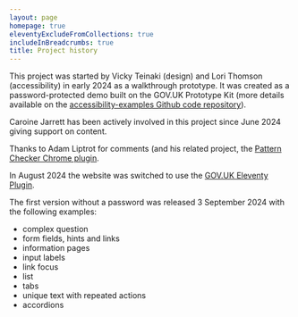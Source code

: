 ```yaml
---
layout: page
homepage: true
eleventyExcludeFromCollections: true
includeInBreadcrumbs: true
title: Project history
---
```



This project was started by Vicky Teinaki (design) and Lori Thomson (accessibility) in early 2024 as a walkthrough prototype. It was created as a password-protected demo built on the GOV.UK Prototype Kit (more details available on the [accessibility-examples Github code repository](https://github.com/vickytnz/accessibility-examples)).

Caroine Jarrett has been actively involved in this project since June 2024 giving support on content.

Thanks to Adam Liptrot for comments (and his related project, the [Pattern Checker Chrome plugin](https://liptrot.org/pattern-checker/).

In August 2024 the website was switched to use the [GOV.UK Eleventy Plugin](https://x-govuk.github.io/govuk-eleventy-plugin/get-started/).

The first version without a password was released 3 September 2024 with the following examples:

- complex question
- form fields, hints and links
- information pages
- input labels
- link focus
- list
- tabs
- unique text with repeated actions
- accordions

